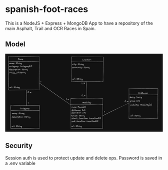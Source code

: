 # spanish-foot-races
This is a NodeJS + Express + MongoDB App to have a repository of the main Asphalt, Trail and OCR Races in Spain.

## Model
![Model](model.png)

## Security
Session auth is used to protect update and delete ops. Password is saved in a .env variable